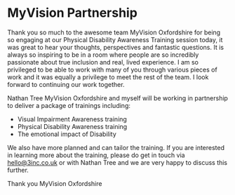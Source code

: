# MyVision Partnership

Thank you so much to the awesome team MyVision Oxfordshire for being so engaging at our Physical Disability Awareness Training session today, it was great to hear your thoughts, perspectives and fantastic questions. It is always so inspiring to be in a room where people are so incredibly passionate about true inclusion and real, lived experience.
I am so privileged to be able to work with many of you through various pieces of work and it was equally a privilege to meet the rest of the team. I look forward to continuing our work together.

Nathan Tree MyVision Oxfordshire and myself will be working in partnership to deliver a package of trainings including:

- Visual Impairment Awareness training
- Physical Disability Awareness training
- The emotional impact of Disability

We also have more planned and can tailor the training. If you are interested in learning more about the training, please do get in touch via hello@3inc.co.uk or with Nathan Tree and we are very happy to discuss this further.

Thank you MyVision Oxfordshire
